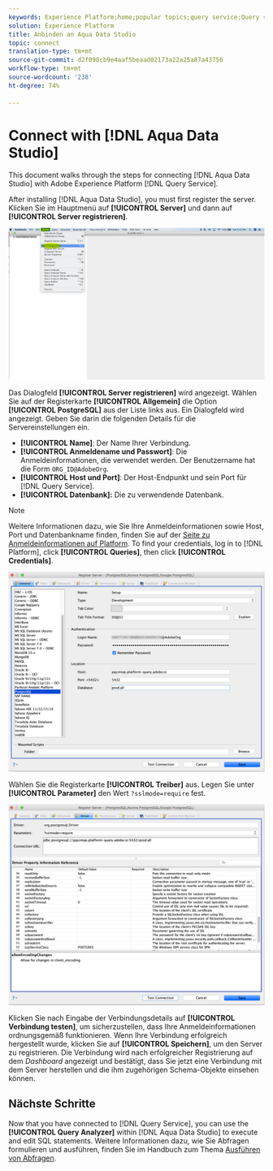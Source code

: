 ```yaml
---
keywords: Experience Platform;home;popular topics;query service;Query service;Aqua Data Studio;Aqua data studio;connect to query service;
solution: Experience Platform
title: Anbinden an Aqua Data Studio
topic: connect
translation-type: tm+mt
source-git-commit: d2f098cb9e4aaf5beaad02173a22a25a87a43756
workflow-type: tm+mt
source-wordcount: '238'
ht-degree: 74%

---
```



# Connect with [!DNL Aqua Data Studio]

This document walks through the steps for connecting [!DNL Aqua Data Studio] with Adobe Experience Platform [!DNL Query Service].

After installing [!DNL Aqua Data Studio], you must first register the server. Klicken Sie im Hauptmenü auf **[!UICONTROL Server]** und dann auf **[!UICONTROL Server registrieren]**.

![](../images/clients/aqua-data-studio/register-server.png)

Das Dialogfeld **[!UICONTROL Server registrieren]** wird angezeigt. Wählen Sie auf der Registerkarte **[!UICONTROL Allgemein]** die Option **[!UICONTROL PostgreSQL]** aus der Liste links aus. Ein Dialogfeld wird angezeigt. Geben Sie darin die folgenden Details für die Servereinstellungen ein.

- **[!UICONTROL Name]**: Der Name Ihrer Verbindung.
- **[!UICONTROL Anmeldename und Passwort]**: Die Anmeldeinformationen, die verwendet werden. Der Benutzername hat die Form `ORG_ID@AdobeOrg`.
- **[!UICONTROL Host und Port]**: Der Host-Endpunkt und sein Port für [!DNL Query Service].
- **[!UICONTROL Datenbank]:** Die zu verwendende Datenbank.

>[!NOTE]
>
> Weitere Informationen dazu, wie Sie Ihre Anmeldeinformationen sowie Host, Port und Datenbankname finden, finden Sie auf der [Seite zu Anmeldeinformationen auf Platform](https://platform.adobe.com/query/configuration). To find your credentials, log in to [!DNL Platform], click **[!UICONTROL Queries]**, then click **[!UICONTROL Credentials]**.

![](../images/clients/aqua-data-studio/register-server-general-tab.png)

Wählen Sie die Registerkarte **[!UICONTROL Treiber]** aus. Legen Sie unter **[!UICONTROL Parameter]** den Wert `?sslmode=require` fest.

![](../images/clients/aqua-data-studio/register-server-driver-tab.png)

Klicken Sie nach Eingabe der Verbindungsdetails auf **[!UICONTROL Verbindung testen]**, um sicherzustellen, dass Ihre Anmeldeinformationen ordnungsgemäß funktionieren. Wenn Ihre Verbindung erfolgreich hergestellt wurde, klicken Sie auf **[!UICONTROL Speichern]**, um den Server zu registrieren. Die Verbindung wird nach erfolgreicher Registrierung auf dem *Dashboard* angezeigt und bestätigt, dass Sie jetzt eine Verbindung mit dem Server herstellen und die ihm zugehörigen Schema-Objekte einsehen können.

## Nächste Schritte

Now that you have connected to [!DNL Query Service], you can use the **[!UICONTROL Query Analyzer]** within [!DNL Aqua Data Studio] to execute and edit SQL statements. Weitere Informationen dazu, wie Sie Abfragen formulieren und ausführen, finden Sie im Handbuch zum Thema [Ausführen von Abfragen](../creating-queries/creating-queries.md).